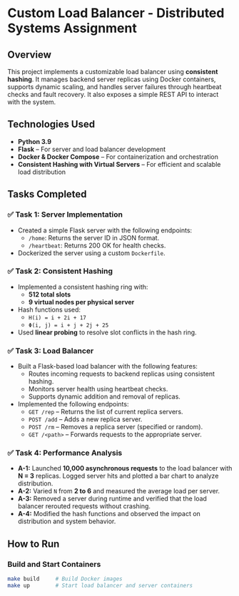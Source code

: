 # Custom Load Balancer - Distributed Systems Assignment

## Overview
This project implements a customizable load balancer using **consistent hashing**. It manages backend server replicas using Docker containers, supports dynamic scaling, and handles server failures through heartbeat checks and fault recovery. It also exposes a simple REST API to interact with the system.

## Technologies Used
- **Python 3.9**
- **Flask** – For server and load balancer development
- **Docker & Docker Compose** – For containerization and orchestration
- **Consistent Hashing with Virtual Servers** – For efficient and scalable load distribution

## Tasks Completed

### ✅ Task 1: Server Implementation
- Created a simple Flask server with the following endpoints:
  - `/home`: Returns the server ID in JSON format.
  - `/heartbeat`: Returns 200 OK for health checks.
- Dockerized the server using a custom `Dockerfile`.

### ✅ Task 2: Consistent Hashing
- Implemented a consistent hashing ring with:
  - **512 total slots**
  - **9 virtual nodes per physical server**
- Hash functions used:
  - `H(i) = i + 2i + 17`
  - `Φ(i, j) = i + j + 2j + 25`
- Used **linear probing** to resolve slot conflicts in the hash ring.

### ✅ Task 3: Load Balancer
- Built a Flask-based load balancer with the following features:
  - Routes incoming requests to backend replicas using consistent hashing.
  - Monitors server health using heartbeat checks.
  - Supports dynamic addition and removal of replicas.
- Implemented the following endpoints:
  - `GET /rep` – Returns the list of current replica servers.
  - `POST /add` – Adds a new replica server.
  - `POST /rm` – Removes a replica server (specified or random).
  - `GET /<path>` – Forwards requests to the appropriate server.

### ✅ Task 4: Performance Analysis
- **A-1:** Launched **10,000 asynchronous requests** to the load balancer with **N = 3** replicas. Logged server hits and plotted a bar chart to analyze distribution.
- **A-2:** Varied `N` from **2 to 6** and measured the average load per server.
- **A-3:** Removed a server during runtime and verified that the load balancer rerouted requests without crashing.
- **A-4:** Modified the hash functions and observed the impact on distribution and system behavior.

## How to Run

### Build and Start Containers
```bash
make build     # Build Docker images
make up        # Start load balancer and server containers
